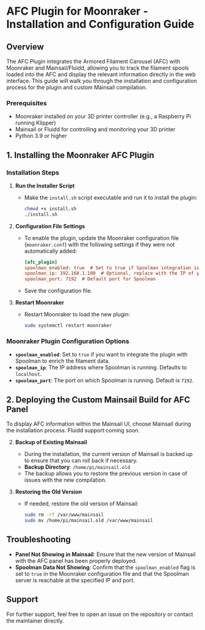 # AFC Plugin for Moonraker - Installation and Configuration Guide

## Overview
The AFC Plugin integrates the Armored Filament Carousel (AFC) with Moonraker and Mainsail/Fluidd, allowing you to track the filament spools loaded into the AFC and display the relevant information directly in the web interface. This guide will walk you through the installation and configuration process for the plugin and custom Mainsail compilation.

### Prerequisites
- Moonraker installed on your 3D printer controller (e.g., a Raspberry Pi running Klipper)
- Mainsail or Fluidd for controlling and monitoring your 3D printer
- Python 3.9 or higher

## 1. Installing the Moonraker AFC Plugin

### Installation Steps
1. **Run the Installer Script**
   - Make the `install.sh` script executable and run it to install the plugin:
     ```sh
     chmod +x install.sh
     ./install.sh
     ```

2. **Configuration File Settings**
   - To enable the plugin, update the Moonraker configuration file (`moonraker.conf`) with the following settings if they were not automatically added:
     ```ini
     [afc_plugin]
     spoolman_enabled: true  # Set to true if Spoolman integration is enabled, false otherwise
     spoolman_ip: 192.168.1.100  # Optional, replace with the IP of your Spoolman server (default is localhost)
     spoolman_port: 7192  # Default port for Spoolman
     ```
   - Save the configuration file.

3. **Restart Moonraker**
   - Restart Moonraker to load the new plugin:
     ```sh
     sudo systemctl restart moonraker
     ```

### Moonraker Plugin Configuration Options
- **`spoolman_enabled`**: Set to `true` if you want to integrate the plugin with Spoolman to enrich the filament data.
- **`spoolman_ip`**: The IP address where Spoolman is running. Defaults to `localhost`.
- **`spoolman_port`**: The port on which Spoolman is running. Default is `7192`.

## 2. Deploying the Custom Mainsail Build for AFC Panel
To display AFC information within the Mainsail UI, choose Mainsail during the installation process. Fluidd support coming soon.

2. **Backup of Existing Mainsail**
   - During the installation, the current version of Mainsail is backed up to ensure that you can roll back if necessary.
   - **Backup Directory**: `/home/pi/mainsail.old`
   - The backup allows you to restore the previous version in case of issues with the new compilation.

3. **Restoring the Old Version**
   - If needed, restore the old version of Mainsail:
     ```sh
     sudo rm -rf /var/www/mainsail
     sudo mv /home/pi/mainsail.old /var/www/mainsail
     ```

## Troubleshooting
- **Panel Not Showing in Mainsail**: Ensure that the new version of Mainsail with the AFC panel has been properly deployed.
- **Spoolman Data Not Showing**: Confirm that the `spoolman_enabled` flag is set to `true` in the Moonraker configuration file and that the Spoolman server is reachable at the specified IP and port.

## Support
For further support, feel free to open an issue on the repository or contact the maintainer directly.

